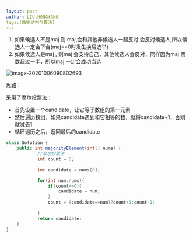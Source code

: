 ```yaml
---
layout: post
author: LIU,HONGYANG
tags:[数据结构与算法]
---
```




1. 如果候选人不是maj 则 maj,会和其他非候选人一起反对 会反对候选人,所以候选人一定会下台(maj==0时发生换届选举)
2. 如果候选人是maj , 则maj 会支持自己，其他候选人会反对，同样因为maj 票数超过一半，所以maj 一定会成功当选



![image-20201006090802693](https://tva1.sinaimg.cn/large/007S8ZIlgy1gjfcavwr3yj30p20k20uf.jpg)

思路：

采用了摩尔投票法：

- 首先设置一个candidate，让它等于数组的第一元素
- 然后遍历数组，如果candidate遇到和它相等的数，就将candidate+1，否则就减去1.
- 循环遍历之后，返回最后的candidate





```java
class Solution {
    public int majorityElement(int[] nums) {
            //摩尔投票法
            int count = 0;
            
            int candidate = nums[0];

            for(int num:nums){
                if(count==0){
                    candidate = num;
                }
                count = (candidate==num)?count+1:count-1;
                
            }
            return candidate;
    }
}
```

